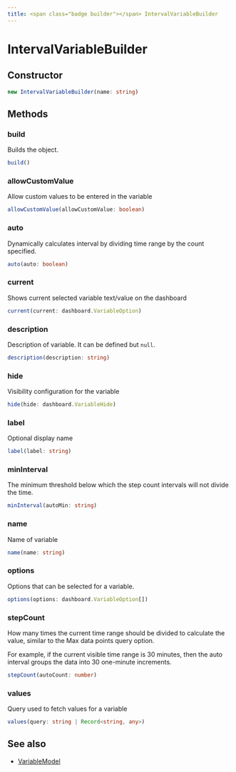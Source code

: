 ```yaml
---
title: <span class="badge builder"></span> IntervalVariableBuilder
---
```

# <span class="badge builder"></span> IntervalVariableBuilder

## Constructor

```typescript
new IntervalVariableBuilder(name: string)
```
## Methods

### <span class="badge object-method"></span> build

Builds the object.

```typescript
build()
```

### <span class="badge object-method"></span> allowCustomValue

Allow custom values to be entered in the variable

```typescript
allowCustomValue(allowCustomValue: boolean)
```

### <span class="badge object-method"></span> auto

Dynamically calculates interval by dividing time range by the count specified.

```typescript
auto(auto: boolean)
```

### <span class="badge object-method"></span> current

Shows current selected variable text/value on the dashboard

```typescript
current(current: dashboard.VariableOption)
```

### <span class="badge object-method"></span> description

Description of variable. It can be defined but `null`.

```typescript
description(description: string)
```

### <span class="badge object-method"></span> hide

Visibility configuration for the variable

```typescript
hide(hide: dashboard.VariableHide)
```

### <span class="badge object-method"></span> label

Optional display name

```typescript
label(label: string)
```

### <span class="badge object-method"></span> minInterval

The minimum threshold below which the step count intervals will not divide the time.

```typescript
minInterval(autoMin: string)
```

### <span class="badge object-method"></span> name

Name of variable

```typescript
name(name: string)
```

### <span class="badge object-method"></span> options

Options that can be selected for a variable.

```typescript
options(options: dashboard.VariableOption[])
```

### <span class="badge object-method"></span> stepCount

How many times the current time range should be divided to calculate the value, similar to the Max data points query option.

For example, if the current visible time range is 30 minutes, then the auto interval groups the data into 30 one-minute increments.

```typescript
stepCount(autoCount: number)
```

### <span class="badge object-method"></span> values

Query used to fetch values for a variable

```typescript
values(query: string | Record<string, any>)
```

## See also

 * <span class="badge object-type-interface"></span> [VariableModel](./object-VariableModel.md)
